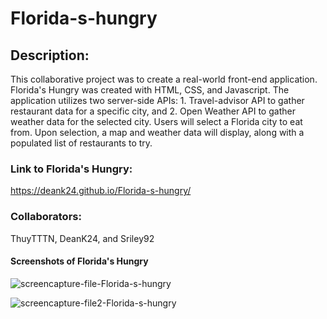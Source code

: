 # Florida-s-hungry

## Description:
This collaborative project was to create a real-world front-end application.  Florida's Hungry was created with HTML, CSS, and Javascript.  The application utilizes two server-side APIs:  1. Travel-advisor API to gather restaurant data for a specific city, and 2. Open Weather API to gather weather data for the selected city.  Users will select a Florida city to eat from.  Upon selection, a map and weather data will display, along with a populated list of restaurants to try.


### Link to Florida's Hungry:
https://deank24.github.io/Florida-s-hungry/
### Collaborators:
ThuyTTTN, DeanK24, and Sriley92

#### Screenshots of Florida's Hungry

![screencapture-file-Florida-s-hungry](https://user-images.githubusercontent.com/92459709/162556131-5f7c0dca-a280-4af1-8cbe-8585ebc6d2a7.png)

![screencapture-file2-Florida-s-hungry](https://user-images.githubusercontent.com/92459709/162556136-5142f44c-0b72-4598-88c4-1f2bcc311958.png)
